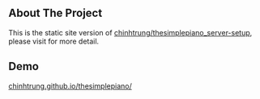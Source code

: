 ## About The Project
This is the static site version of [chinhtrung/thesimplepiano_server-setup](https://github.com/chinhtrung/thesimplepiano_server-setup), please visit for more detail.

## Demo
[chinhtrung.github.io/thesimplepiano/](https://chinhtrung.github.io/thesimplepiano/)

